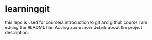 # learninggit
this repo is  used for coursera introduction to git and github course
I am editing the README file. Adding some more details about the project description.
